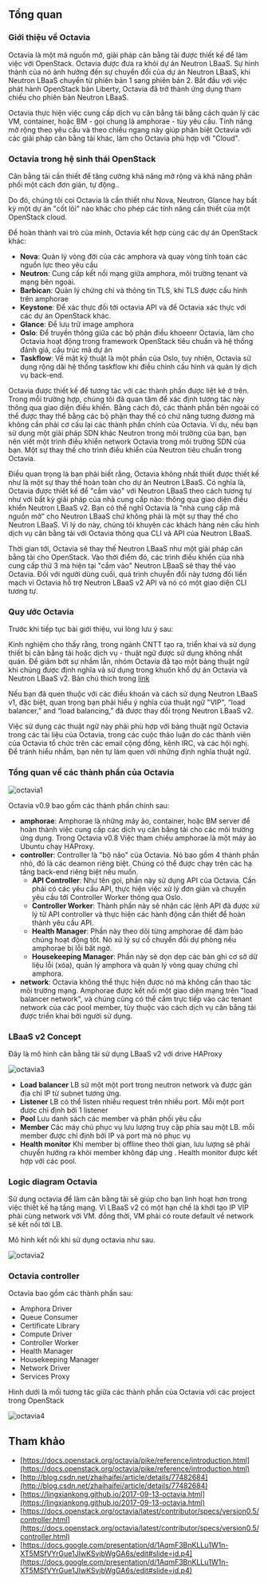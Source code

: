 ﻿## Tổng quan

### Giới thiệu về Octavia

Octavia là một mã nguồn mở, giải pháp cân bằng tải được thiết kế để làm việc với OpenStack. Octavia được đưa ra khỏi dự án Neutron LBaaS. 
Sự hình thành của nó ảnh hưởng đến sự chuyển đổi của dự án Neutron LBaaS, khi Neutron LBaaS chuyển từ phiên bản 1 sang phiên bản 2. Bắt đầu với việc phát hành 
OpenStack bản Liberty, Octavia đã trở thành ứng dụng tham chiếu cho phiên bản Neutron LBaaS.

Octavia thực hiện việc cung cấp dịch vụ cân bằng tải bằng cách quản lý các VM, container, hoặc BM - gọi chung là amphorae - tùy yêu cầu. Tính năng mở rộng theo yêu cầu và 
theo chiều ngang này giúp phân biệt Octavia với các giải pháp cân bằng tải khác, làm cho Octavia phù hợp với "Cloud".

### Octavia trong hệ sinh thái OpenStack

Cân bằng tải cần thiết để tăng cường khả năng mở rộng và khả năng phân phối một cách đơn giản, tự động..

Do đó, chúng tôi coi Octavia là cần thiết như Nova, Neutron, Glance hay bất kỳ một dự án "cốt lõi" nào khác cho phép các tính năng cần thiết của một OpenStack cloud.

Để hoàn thành vai trò của mình, Octavia kết hợp cùng các dự án OpenStack khác:

- **Nova**: Quản lý vòng đời của các amphora và quay vòng tính toán các nguồn lực theo yêu cầu
- **Neutron**: Cung cấp kết nối mạng giữa amphora, môi trường tenant và mạng bên ngoài.
- **Barbican**: Quản lý chứng chỉ và thông tin TLS, khi TLS được cấu hình trên amphorae
- **Keystone**: Để xác thực đối tới octavia API và để Octavia xác thực với các dự án OpenStack khác.
- **Glance**: Để lưu trữ image amphora
- **Oslo**: Để truyền thông giữa các bộ phận điều khoeenr Octavia, làm cho Octavia hoạt động trong framework OpenStack tiêu chuẩn và hệ thống đánh giá, cấu trúc mã dự án
- **Taskflow**: Về mặt kỹ thuật là một phần của Oslo, tuy nhiên, Octavia sử dụng rộng dãi hệ thống taskflow khi điều chỉnh cấu hình và quản lý dịch vụ back-end.

Octavia được thiết kế để tương tác với các thành phần được liệt kê ở trên. Trong mỗi trường hợp, chúng tôi đã quan tâm để xác định tương tác này thông qua giao diện điều khiển. 
Bằng cách đó, các thành phần bên ngoài có thể được thay thế bằng các bộ phận thay thế có chứ năng tương đương mà không cần phải cơ cấu lại các thành phần chính của Octavia. 
Ví dụ, nếu bạn sử dụng một giải pháp SDN khác Neutron trong môi trường của bạn, bạn nên viết một trình điều khiển network Octavia trong môi trường SDN của bạn. 
Một sự thay thế cho trình điều khiển của Neutron tiêu chuẩn trong Octavia.

Điều quan trọng là bạn phải biết rằng, Octavia không nhất thiết được thiết kế như là một sự thay thế hoàn toàn cho dự án Neutron LBaaS. Có nghĩa là, Octavia được thiết kế 
để "cắm vào" với Neutron LBaaS theo cách tương tự như với bất kỳ giải pháp của nhà cung cấp nào: thông qua giao diện điều khiển Neutron LBaaS v2. Bạn có thể nghĩ Octavia là "nhà 
cung cấp mã nguồn mở" cho Neutron LBaaS chứ không phải là một sự thay thế cho Neutron LBaaS. Vì lý do này, chúng tôi khuyên các khách hàng nên cấu hình dịch vụ cân bằng tải 
với Octavia thông qua CLI và API của Neutron LBaaS.

Thời gian tới, Octavia sẽ thay thế Neutron LBaaS như một giải pháp cân bằng tải cho OpenStack. Vào thời điểm đó, các trình điều khiển của nhà cung cấp thứ 3 mà hiện tại 
"cắm vào" Neutron LBaaS sẽ thay thế vào Octavia. Đối với người dùng cuối, quá trình chuyển đổi này tương đối liền mạch vì Octavia hỗ trợ Neutron LBaaS v2 API và nó có một 
giao diện CLI tương tự.

### Quy ước Octavia

Trước khi tiếp tục bài giới thiệu, vui lòng lưu ý sau:

Kinh nghiệm cho thấy rằng, trong ngành CNTT tạo ra, triển khai và sử dụng thiết bị cân bằng tải hoặc dịch vụ - thuật ngữ được sử dụng không nhất quán. 
Để giảm bớt sự nhầm lẫn, nhóm Octavia đã tạo một bảng thuật ngữ khi chúng được định nghĩa và sử dụng trong khuôn khổ dự án Octavia và Neutron LBaaS v2. Bản chú thích trong 
[link](https://docs.openstack.org/octavia/pike/reference/glossary.html)

Nếu bạn đã quen thuộc với các điều khoản và cách sử dụng Neutron LBaaS v1, đặc biệt, quan trọng bạn phải hiểu ý nghĩa của thuật ngữ "VIP", “load balancer,” and “load balancing,” 
đã được thay đổi trọng Neutron LBaaS v2.

Việc sử dụng các thuật ngữ này phải phù hợp với bảng thuật ngữ Octavia trong các tài liệu của Octavia, trong các cuộc thảo luận do các thành viên của Octavia tổ chức 
trên các email cộng đồng, kênh IRC, và các hội nghị. Để tránh hiểu nhầm, bạn nên tự làm quen với những định nghĩa thuật ngữ.

### Tổng quan về các thành phần của Octavia

![octavia1](../Images/octavia1.png)

Octavia v0.9 bao gồm các thành phần chính sau:

- **amphorae**: Amphorae là những máy ảo, container, hoặc BM server để hoàn thành việc cung cấp các dịch vụ cân bằng tải cho các môi trường ứng dụng. 
Trong Octavia v0.8 Việc tham chiếu amphorae là một máy ảo Ubuntu chạy HAProxy.
- **controller**: Controller là "bộ não" của Octavia. Nó bao gồm 4 thành phần nhỏ, đó là các deamon riêng biệt. Chúng có thể được chạy trên các hạ tầng back-end riêng biệt nếu muốn.
    - **API Controller**: Như tên gọi, phần này sử dụng API của Octavia. Cần phải có các yêu cầu API, thực hiện việc xử lý đơn giản và chuyển yêu cầu tới Controller Worker thông qua Oslo.
    - **Controller Worker**: Thành phần này sẽ nhận các lệnh API đã được xử lý từ API controller và thực hiện các hành động cần thiết để hoàn thành yêu cầu API.
    - **Health Manager**: Phần này theo dõi từng amphorae để đảm bảo chúng hoạt động tốt. Nó xử lý sự cố chuyển đổi dự phòng nếu amphorae bị lỗi bất ngờ.
    - **Housekeeping Manager**: Phần này sẽ dọn dẹp các bản ghi cơ sở dữ liệu lỗi (xóa), quản lý amphora và quản lý vòng quay chứng chỉ amphora.
- **network**: Octavia không thể thực hiện được nó mà không cần thao tác môi trường mạng. Amphorae được kết nối một giao diện mạng trên "load balancer network", và chúng cũng 
có thể cắm trực tiếp vào các tenant network của các pool member, tùy thuộc vào cách dịch vụ cân bằng tải được triển khai bởi người sử dụng.

### LBaaS v2 Concept

Đây là mô hình cân bằng tải sử dụng LBaaS v2 với drive HAProxy 

![octavia3](../Images/octavia3.png)

- **Load balancer** LB sử một một port trong neutron network và được gán địa chỉ IP từ subnet tương ứng.
- **Listener** LB có thể listen nhiều request trên nhiều port. Mỗi một port được chỉ định bởi 1 listener
- **Pool** Lưu danh sách các member và phân phối yêu cầu
- **Member** Các máy chủ phục vụ lưu lượng truy cập phía sau một LB. mỗi member được chỉ định bởi IP và port mà nó phục vụ
- **Health monitor** Khi member bị offline theo thời gian, lưu lượng sẽ phải chuyển hướng ra khỏi member không đáp ưng . Health monitor được kết hợp với các pool.

### Logic diagram Octavia

Sử dụng octavia để làm cân bằng tải sẽ giúp cho bạn linh hoạt hơn trong việc thiết kế hạ tầng mạng. Vì LBaaS v2 có một hạn chế là khởi tạo IP VIP phải cùng network với VM. đồng thời, 
VM phải có route default về network sẽ kết nối tới LB.

Mô hình kết nối khi sử dụng octavia như sau.

![octavia2](../Images/octavia2.png)

### Octavia controller

Octavia bao gồm các thành phần sau:

- Amphora Driver
- Queue Consumer
- Certificate Library
- Compute Driver
- Controller Worker
- Health Manager
- Housekeeping Manager
- Network Driver
- Services Proxy

Hình dưới là mối tương tác giữa các thành phần của Octavia với các project trong OpenStack

![octavia4](../Images/octavia4.png)

## Tham khảo

- [https://docs.openstack.org/octavia/pike/reference/introduction.html](https://docs.openstack.org/octavia/pike/reference/introduction.html)
- [http://blog.csdn.net/zhaihaifei/article/details/77482684](http://blog.csdn.net/zhaihaifei/article/details/77482684)
- [https://lingxiankong.github.io/2017-09-13-octavia.html](https://lingxiankong.github.io/2017-09-13-octavia.html)
- [https://docs.openstack.org/octavia/latest/contributor/specs/version0.5/controller.html](https://docs.openstack.org/octavia/latest/contributor/specs/version0.5/controller.html)
- [https://docs.google.com/presentation/d/1AqmF3BnKLLu1W1n-XT5MSfVYrGue1JIwKSvjbWgGA6s/edit#slide=id.p4](https://docs.google.com/presentation/d/1AqmF3BnKLLu1W1n-XT5MSfVYrGue1JIwKSvjbWgGA6s/edit#slide=id.p4)